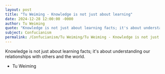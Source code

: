 ```yaml
---
layout: post
title: "Tu Weiming - Knowledge is not just about learning"
date: 2024-12-28 12:00:00 -0000
author: Tu Weiming
quote: "Knowledge is not just about learning facts; it's about understanding our relationships with others and the world."
subject: Confucianism
permalink: /Confucianism/Tu Weiming/Tu Weiming - Knowledge is not just about learning
---
```


Knowledge is not just about learning facts; it's about understanding our relationships with others and the world.

- Tu Weiming
